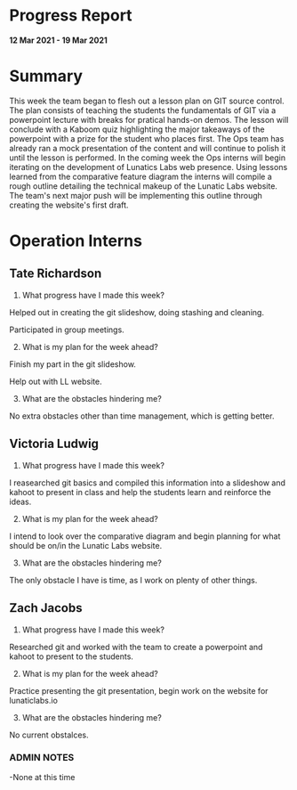 # Progress Report

**12 Mar 2021 - 19 Mar 2021**

# Summary

This week the team began to flesh out a lesson plan on GIT source control. The plan consists of teaching the students the fundamentals of GIT via a powerpoint lecture with breaks for pratical hands-on demos. The lesson will conclude with a Kaboom quiz highlighting the major takeaways of the powerpoint with a prize for the student who places first. The Ops team has already ran a mock presentation of the content and will continue to polish it until the lesson is performed. In the coming week the Ops interns will begin iterating on the development of Lunatics Labs web presence. Using lessons learned from the comparative feature diagram the interns will compile a rough outline detailing the technical makeup of the Lunatic Labs website. The team's next major push will be implementing this outline through creating the website's first draft.

# Operation Interns

## Tate Richardson

1. What progress have I made this week?

Helped out in creating the git slideshow, doing stashing and cleaning.

Participated in group meetings.

2. What is my plan for the week ahead?

Finish my part in the git slideshow.

Help out with LL website.

3. What are the obstacles hindering me?

No extra obstacles other than time management, which is getting better.

## Victoria Ludwig

1. What progress have I made this week?

I reasearched git basics and compiled this information into a slideshow and kahoot to present in class and help the students learn and reinforce the ideas.

2. What is my plan for the week ahead?

I intend to look over the comparative diagram and begin planning for what should be on/in the Lunatic Labs website.

3. What are the obstacles hindering me?

The only obstacle I have is time, as I work on plenty of other things.



## Zach Jacobs

1. What progress have I made this week?

Researched git and worked with the team to create a powerpoint and kahoot to present to the students.

2. What is my plan for the week ahead?

Practice presenting the git presentation, begin work on the website for lunaticlabs.io

3. What are the obstacles hindering me?

No current obstalces.

### ADMIN NOTES

-None at this time

